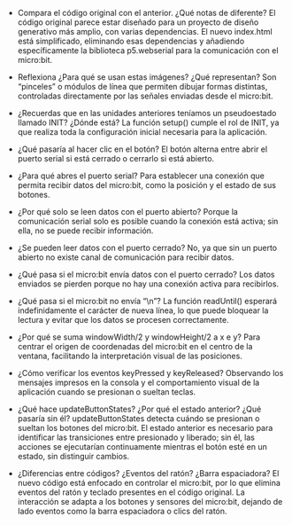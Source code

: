 * Compara el código original con el anterior. ¿Qué notas de diferente?
El código original parece estar diseñado para un proyecto de diseño generativo más amplio, con varias dependencias. El nuevo index.html está simplificado, eliminando esas dependencias y añadiendo específicamente la biblioteca p5.webserial para la comunicación con el micro:bit.

* Reflexiona ¿Para qué se usan estas imágenes? ¿Qué representan?
Son “pinceles” o módulos de línea que permiten dibujar formas distintas, controladas directamente por las señales enviadas desde el micro:bit.

* ¿Recuerdas que en las unidades anteriores teníamos un pseudoestado llamado INIT? ¿Dónde está?
La función setup() cumple el rol de INIT, ya que realiza toda la configuración inicial necesaria para la aplicación.

* ¿Qué pasaría al hacer clic en el botón?
El botón alterna entre abrir el puerto serial si está cerrado o cerrarlo si está abierto.

* ¿Para qué abres el puerto serial?
Para establecer una conexión que permita recibir datos del micro:bit, como la posición y el estado de sus botones.

* ¿Por qué solo se leen datos con el puerto abierto?
Porque la comunicación serial solo es posible cuando la conexión está activa; sin ella, no se puede recibir información.

* ¿Se pueden leer datos con el puerto cerrado?
No, ya que sin un puerto abierto no existe canal de comunicación para recibir datos.

* ¿Qué pasa si el micro:bit envía datos con el puerto cerrado?
Los datos enviados se pierden porque no hay una conexión activa para recibirlos.

* ¿Qué pasa si el micro:bit no envía “\n”?
La función readUntil() esperará indefinidamente el carácter de nueva línea, lo que puede bloquear la lectura y evitar que los datos se procesen correctamente.

* ¿Por qué se suma windowWidth/2 y windowHeight/2 a x e y?
Para centrar el origen de coordenadas del micro:bit en el centro de la ventana, facilitando la interpretación visual de las posiciones.

* ¿Cómo verificar los eventos keyPressed y keyReleased?
Observando los mensajes impresos en la consola y el comportamiento visual de la aplicación cuando se presionan o sueltan teclas.

* ¿Qué hace updateButtonStates? ¿Por qué el estado anterior? ¿Qué pasaría sin él?
updateButtonStates detecta cuándo se presionan o sueltan los botones del micro:bit. El estado anterior es necesario para identificar las transiciones entre presionado y liberado; sin él, las acciones se ejecutarían continuamente mientras el botón esté en un estado, sin distinguir cambios.

* ¿Diferencias entre códigos? ¿Eventos del ratón? ¿Barra espaciadora?
El nuevo código está enfocado en controlar el micro:bit, por lo que elimina eventos del ratón y teclado presentes en el código original. La interacción se adapta a los botones y sensores del micro:bit, dejando de lado eventos como la barra espaciadora o clics del ratón.
